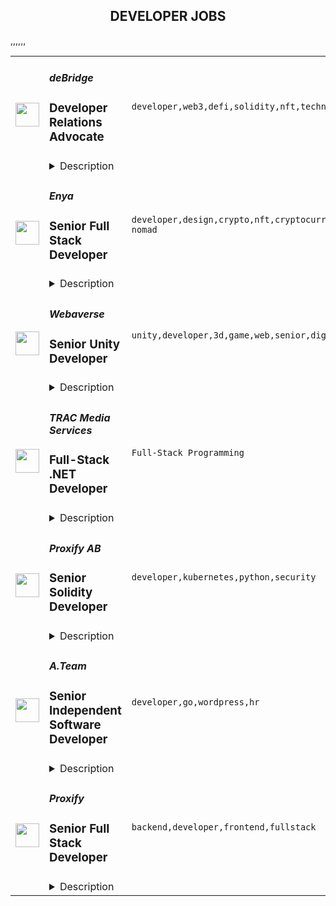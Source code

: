 <div align="center"><h2>DEVELOPER JOBS</h2></div><table><tr>
                <td width="100" height="100" rowspan="2">
                    <img src="https://remoteok.com/assets/img/jobs/99353b0135872d690586e0cbe38354451675754142.peg" width="38px" height="auto">
                </td>
                <td width="300">
                    <h5>deBridge</h5>
                    <h3>Developer Relations Advocate</h3>
                </td>
                <td width="300">
                    <code>developer,web3,defi,solidity,nft,technical,support,software,web,lead,engineering,digital nomad</code>
                </td>
                <td width="200">
                <text>1 days ago</text>
                </td>
                <td width="100" rowspan="2">
                <a href="https://remoteOK.com/remote-jobs/remote-developer-relations-advocate-debridge-190702" align="right" target="_blank">Apply</a>
                </td>
            </tr>
            <tr>
                <td colspan="3">
                <details><summary>Description</summary>
                <p>deBridge is looking to hire a <strong>Developer Relations Advocate</strong> to join the team. </p>

<p>In this role, you will have the chance to work closely with ecosystem partners like network validators, developers, and others, to develop and expand the deBridge ecosystem.</p>

<p>All positions are 100% remote with no geographical restrictions. You can <strong>work from anywhere in the world</strong>. You will have a <strong>big impact</strong> on the team and will help deBridge to continue building a secure interoperability layer for Web3.</p>

<h3>Responsibilities</h3>

<ul>
        <li>Increase awareness and adoption of deBridgeâs technology by working directly with our developer community to lower the barriers of adoption, help with technical questions, and bring insights back to the team to advance the technology and overall experience</li>
        <li>Bring awareness and increase the number of successful developers and projects integrating with and/or building on top of our protocol</li>
        <li>Work with the network of validators</li>
        <li>Building out the ecosystem and scaling our developer outreach efforts by educating our community on how deBridge can empower cross-chain interoperability for other protocols</li>
        <li>Create and improve the resources and documentation to enhance the resource offerings via deBridgeâs website, Github and other platforms</li>
        <li>Hear to projectsâ needs and suggest the best solutions for their specific challenges.</li>
        <li>Support and maintain our developer community. Be an active member to improve the overall support in various channels like Discord, Telegram, and more</li>
        <li>Represent deBridge at conferences and events by giving presentations, live demos of deBridge, and communicating with the attendees</li>
</ul>

<h3>Ideal candidate</h3>

<ul>
        <li>At least 2 years in the software industry working as a developer, advocate, or evangelist</li>
        <li>Passion for the blockchain ecosystem</li>
        <li>Knowledge of Web3 and Solidity is mandatory</li>
        <li>Strong engineering skills in web and/or mobile</li>
        <li>Passion for inspiring and educating fellow developers</li>
        <li>Eager to work in a startup environment</li>
        <li>Social and fast-moving; an ambition to meet and communicate with people</li>
        <li>Good attention to detail and a high level of independence</li>
        <li>Understanding of the blockchain and open-source ecosystem</li>
        <li>Passion for building a developer community</li>
        <li>Good understanding of the DeFi ecosystem and decentralized protocols</li>
</ul>

<h3>Why join us</h3>

<ul>
        <li>Be one of the first employees in an exciting and growing project where weâre solving real problems in the existing DeFi and NFT ecosystem</li>
        <li>Autonomy and ownership</li>
        <li>Build up your experience and reputation within the blockchain space</li>
        <li>Being able to influence the direction of the company</li>
        <li>Being able to shape and lead how deBridge works with projects, validators, developers, and others</li>
</ul>

<h3>About deBridge</h3>

<p>deBridge (<a href="http://debridge.finance/" rel="noopener noreferrer nofollow">https://debridge.finance/</a>) is a secure interoperability layer for Web3 that enables anyone to build powerful cross-chain applications where value and messages flow seamlessly. It's an infrastructure that enables:</p>

<ul>
        <li>Cross-chain composability of smart contracts</li>
        <li>Cross-chain swaps between any liquid assets (deSwap is one of the applications built on top of deBridge)</li>
        <li>Bridging of any arbitrary asset and message in one transaction</li>
        <li>Interoperability and bridging of NFTs</li>
</ul>

<p>deBridge commenced during the [Chainlink Global Hackathon](<a href="http://chain.link/hackathon" rel="noopener noreferrer nofollow">https://chain.link/hackathon</a>) in early 2021. The project was awarded the grand prize and took first place among more than 140 teams worldwide. In September, the project announced its [$5.5M fundraising round](<a href="http://debridge.medium.com/debridge-announces-5-5m-fundraising-five-months-after-winning-the-chainlink-hackathon-2814ccb6a690" rel="noopener noreferrer nofollow">https://debridge.medium.com/debridge-announces-5-5m-fundraising-five-months-after-winning-the-chainlink-hackathon-2814ccb6a690</a>) with leading VCs and companies such as Animoca Brands, Lemniscap, [Crypto.com](<a href="http://crypto.com/" rel="noopener noreferrer nofollow">http://crypto.com/</a>) Capital, Huobi Ventures, and others.</p>

<p>At deBridge, we are building a secure interoperability layer for Web3, aiming to securely unite all blockchains and bring seamless composability to the blockchain ecosystem.</p>

<p>In February 2022, we [launched our mainnet beta](<a href="http://medium.com/debridge/debridge-mainnet-is-here-f441fabc83c0" rel="noopener noreferrer nofollow">https://medium.com/debridge/debridge-mainnet-is-here-f441fabc83c0</a>), where we supported five chains and seamless cross-chain swaps between any assets in one transaction. Now we have built out a secure and reliable cross-chain infrastructure and are currently supporting seven chains, and will continue to build out the deBridge ecosystem both horizontally and vertically. Hope you want to join us on this journey!</p><br/><br/>Please mention the word **FERVOR** and tag RNTIuMzcuNTcuMjI1 when applying to show you read the job post completely (#RNTIuMzcuNTcuMjI1). This is a beta feature to avoid spam applicants. Companies can search these words to find applicants that read this and see they're human.
                </details>
                </td>
            </tr>,<tr>
                <td width="100" height="100" rowspan="2">
                    <img src="https://remoteok.com/assets/img/jobs/0c89cd9a7f1073fa3097323b0d4a707d1675494972.peg" width="38px" height="auto">
                </td>
                <td width="300">
                    <h5>Enya</h5>
                    <h3>Senior Full Stack Developer</h3>
                </td>
                <td width="300">
                    <code>developer,design,crypto,nft,cryptocurrency,ethereum,python,designer,support,ui,code,web,javascript,cloud,senior,golang,engineer,engineering,backend,digital nomad</code>
                </td>
                <td width="200">
                <text>4 days ago</text>
                </td>
                <td width="100" rowspan="2">
                <a href="https://remoteOK.com/remote-jobs/remote-senior-full-stack-developer-enya-189210" align="right" target="_blank">Apply</a>
                </td>
            </tr>
            <tr>
                <td colspan="3">
                <details><summary>Description</summary>
                <div>Enya, as a core contributor to Boba Network is seeking a Full Stack Web Engineer that will be responsible for helping build our products end-to end, from customer insights through deployment. We're looking for someone who can understand our users (dApp developers and crypto consumers) and design products & systems to best serve their needs. This person will work with UI and graphic designers to bring a vision to life, while also contextualizing the engineering constraints of the product. In addition to being a part of the UI/UX design process, this role will execute on bringing their vision to life. This includes coding the front end of the product, while working with the rest of the engineering team to ensure that the designs fit with the technology of the back end.</div><p></p><h4>Responsibilities:</h4><p></p><p></p><ul>
<li>Understand the needs of users of Enya's products</li>
<li>Collaborate with internal and external partners to design the UI/UX of new products, as well as improvements to existing products</li>
<li>Execute on designs, building out the front and back end of new products</li>
<li>Develop the web infrastructure to support an expanding suite of products and offerings</li>
</ul><p></p><h4>Requirements:</h4><p></p><p></p><ul>
<li>Demonstrated experience building products from the ground up, including design, implementation, and maintenance.</li>
<li>Must have experience with libraries web3.js/ethers.js and Ethereum nodes</li>
<li>The ideal candidate will have familiarity with cryptocurrency or decentralized applications, and has been an experienced user or designer of products in the crypto ecosystem.</li>
<li>Expertise in Javascript/Typescript and using modern Javascript frameworks - Vue, React/Redux</li>
<li>Expertise in working with backend stacks including NodeJs</li>
<li>Experience with Golang (and/or Python is a plus) is preferred</li>
<li>Familiarity with cloud services (AWS, GCP)</li>
<div><br></div>
</ul><div><span style="font-size:18px;">About Enya</span></div><div><br></div><div><span style="font-size:11pt;">Enya Labs is a contributor to the Boba Network, a multichain Layer 2 that reduces the barriers of adoption for users and developers. We are empowering Gaming, DeFi, and NFT projects to scale more cost-effectively while delivering a smoother user experience. Boba's Hybrid Compute technology enables developers across the blockchain ecosystem to build dApps that invoke code executed on web-scale infrastructure, making it possible to leverage sophisticated algorithms that are either too expensive or impossible to execute on-chain. </span></div><br/><br/>Please mention the word **FRESHEST** and tag RNTIuMzcuNTcuMjI1 when applying to show you read the job post completely (#RNTIuMzcuNTcuMjI1). This is a beta feature to avoid spam applicants. Companies can search these words to find applicants that read this and see they're human.
                </details>
                </td>
            </tr>,<tr>
                <td width="100" height="100" rowspan="2">
                    <img src="https://remoteok.com/assets/img/jobs/9f16347b2979a8fdcd9d2eae953166b31675494971.peg" width="38px" height="auto">
                </td>
                <td width="300">
                    <h5>Webaverse</h5>
                    <h3>Senior Unity Developer</h3>
                </td>
                <td width="300">
                    <code>unity,developer,3d,game,web,senior,digital nomad</code>
                </td>
                <td width="200">
                <text>4 days ago</text>
                </td>
                <td width="100" rowspan="2">
                <a href="https://remoteOK.com/remote-jobs/remote-senior-unity-developer-webaverse-189209" align="right" target="_blank">Apply</a>
                </td>
            </tr>
            <tr>
                <td colspan="3">
                <details><summary>Description</summary>
                <h3><b>Who We Are</b></h3><br>We're building a virtual world from open source and p2p technology that players create and own. Everything in the world is an NFT. There's an inventory system, so you can bring your items and favorite memes to share with your friends. Multiplayer is built with WebRTC and y.js (CRDTs). https://webaverse.com and our open alpha: https://app.webaverse.comÂ <p></p><h3><b>Why You Should Work with Us</b></h3><br>We're a young company, but we've accomplished a lot in that short time. What we've done wouldn't have been possible without passionate people, dedicated to our vision of an open and democratic metaverse. If you too would like to get in on the ground floor of the next major Internet revolution, if you too have the passion, the singular obsession to see the 3D web realized in all its glory, then we want to hear from you.<p></p><h3><b>Youâll Be Responsible for...</b></h3><br>Overseeing and establishing production-level processes around:Â <br><ul>
<li align="left">System admin/security,Â </li>
<li align="left">Work allocation,Â </li>
<li align="left">System architectureÂ </li>
<li align="left">Front-end systems</li>
</ul><br><h3><b>Youâre a Good Fit if...</b></h3><br>You are/have:Â <br><ul>
<li align="left">Primarily a Game Developer - working at least 5 years in game development as a technological leader</li>
<li align="left">Shipped 2D MMORPG Games</li>
<li align="left">Expert at Unity</li>
<li align="left">Bonus: You've built your own game engine</li>
</ul><br><h3><b>Our Process</b></h3><br><ul>
<li align="left">Application review</li>
<li align="left">Interviews via Voice/Video Call or Discord Chat</li>
<li align="left">Coding challenge - We will provide a task from our open issues - Any solution we use will be paid for</li>
<li align="left">Contract negotiationsÂ </li>
<li align="left">Total expected time to hire: A few days to a couple weeks</li>
</ul><br/><br/>Please mention the word **INVINCIBILITY** and tag RNTIuMzcuNTcuMjI1 when applying to show you read the job post completely (#RNTIuMzcuNTcuMjI1). This is a beta feature to avoid spam applicants. Companies can search these words to find applicants that read this and see they're human.
                </details>
                </td>
            </tr>,<tr>
                <td width="100" height="100" rowspan="2">
                    <img src="https://wwr-pro.s3.amazonaws.com/logos/0074/3951/logo.gif" width="38px" height="auto">
                </td>
                <td width="300">
                    <h5>TRAC Media Services</h5>
                    <h3> Full-Stack .NET  Developer</h3>
                </td>
                <td width="300">
                    <code>Full-Stack Programming</code>
                </td>
                <td width="200">
                <text>0 days ago</text>
                </td>
                <td width="100" rowspan="2">
                <a href="https://weworkremotely.com/remote-jobs/trac-media-services-full-stack-net-developer" align="right" target="_blank">Apply</a>
                </td>
            </tr>
            <tr>
                <td colspan="3">
                <details><summary>Description</summary>
                <img src="https://we-work-remotely.imgix.net/logos/0074/3951/logo.gif?ixlib=rails-4.0.0&w=50&h=50&dpr=2&fit=fill&auto=compress" />

<p>
  <strong>Headquarters:</strong> Tucson, AZ, USA
    <br /><strong>URL:</strong> <a href="http://tracmedia.com">http://tracmedia.com</a>
</p>

<div>The Senior Developer is a remote, full-time salaried position; developing, testing and maintaining client-facing and internal software solutions. Responsibilities include assisting in diagnosing and solving software defects, development of technical documentation, and new project specifications. Once trained, developers are expected to be self-starters and able to work independently. </div><div> </div><div>Basic Qualifications:</div><ul>
<li>5+ years of experience with:</li>
<li>C# and/or F#</li>
<li>MS SQL Server or similar</li>
<li>ASP.NET or similar</li>
<li>Front-end web technologies and frameworks: HTML, CSS, JavaScript, etc.</li>
<li>Git or similar</li>
<li>Unit Testing</li>
<li>Interest and willingness to work with F# and functional programming techniques</li>
<li>Excellent organizational and time-management skills</li>
<li>Technical aptitude and the ability to troubleshoot</li>
<li>Ability to research and execute solutions based on online guides and tutorials</li>
<li>Bachelor's degree in Computer Science, Computer Engineering, or related STEM field</li>
<li>Non-degreed applicants with equivalent experience will also be considered</li>
</ul><div> </div><div>Preferred Qualifications:</div><ul>
<li>Working knowledge of ReactJS</li>
<li>Knowledge of F# specific technologies such as Giraffe and Fable</li>
<li>Experience with modern .NET – 6.0+</li>
<li>Experience with cloud computing, PAAS, SOA, especially Microsoft Azure</li>
</ul><div><br></div>

<p><strong>To apply:</strong> <a href="https://weworkremotely.com/remote-jobs/trac-media-services-full-stack-net-developer">https://weworkremotely.com/remote-jobs/trac-media-services-full-stack-net-developer</a></p>

                </details>
                </td>
            </tr>,<tr>
                <td width="100" height="100" rowspan="2">
                    <img src="https://wwr-pro.s3.amazonaws.com/logos/0083/6651/logo.gif" width="38px" height="auto">
                </td>
                <td width="300">
                    <h5>Unipage.eu</h5>
                    <h3> Fullstack developer</h3>
                </td>
                <td width="300">
                    <code>Full-Stack Programming</code>
                </td>
                <td width="200">
                <text>0 days ago</text>
                </td>
                <td width="100" rowspan="2">
                <a href="https://weworkremotely.com/remote-jobs/unipage-eu-fullstack-developer" align="right" target="_blank">Apply</a>
                </td>
            </tr>
            <tr>
                <td colspan="3">
                <details><summary>Description</summary>
                <img src="https://we-work-remotely.imgix.net/logos/0083/6651/logo.gif?ixlib=rails-4.0.0&w=50&h=50&dpr=2&fit=fill&auto=compress" />

<p>
  <strong>Headquarters:</strong> Belgium
    <br /><strong>URL:</strong> <a href="https://unipage.be/en">https://unipage.be/en</a>
</p>

<div>
<br>As a member of our Full-Stack development team, you will join a friendly and talented small group of professionals within a dynamic scale-up company facing great challenges.<br><br>
</div><div>
<br>Our main codebase is written in Laravel together with Inertia &amp; Vue on the front-end.<br><br>We have a POS codebase in Electron that delivers an offline-first experience with integrations with several hardware appliances (eg. thermal printers, cash drawers, ...)</div><div><strong><br>We are looking for an enthusiastic full-stack medior (or senior) developer to join our team.</strong></div><ul>
<li>You are end-to-end responsible for the software development of one of our new to-be-launched business applications, including the development, testing, and release planning</li>
<li>You design and develop user interfaces for web applications</li>
<li>You design and develop backend and frontend code</li>
<li>You design and optimize the underlying database</li>
<li>You provide clear documentation </li>
</ul><div>We're EU-based, so timezone overlap would be preferable.</div>

<p><strong>To apply:</strong> <a href="https://weworkremotely.com/remote-jobs/unipage-eu-fullstack-developer">https://weworkremotely.com/remote-jobs/unipage-eu-fullstack-developer</a></p>

                </details>
                </td>
            </tr>,<tr>
                <td width="100" height="100" rowspan="2">
                    <img src="https://weworkremotely.com/assets/IsotypeV2-1ebe3dd57673f3e8d02b7490bc0faaef55d6a95d3a4aaf17298bd3ed503ae7fe.svg" width="38px" height="auto">
                </td>
                <td width="300">
                    <h5>Contra</h5>
                    <h3> Remix Full Stack Developer</h3>
                </td>
                <td width="300">
                    <code>Full-Stack Programming</code>
                </td>
                <td width="200">
                <text>1 days ago</text>
                </td>
                <td width="100" rowspan="2">
                <a href="https://weworkremotely.com/remote-jobs/contra-remix-full-stack-developer" align="right" target="_blank">Apply</a>
                </td>
            </tr>
            <tr>
                <td colspan="3">
                <details><summary>Description</summary>
                

<p>
  <strong>Headquarters:</strong> San Francisco, CA
    <br /><strong>URL:</strong> <a href="http://bit.ly/3kLhMdk">http://bit.ly/3kLhMdk</a>
</p>

<div>
<br>We're looking for a Fullstack Remix Developer to build a Task Tracker.  Tech Stack: Remix.Run, Typescript, Supabase, Mantine UI <br><br>
</div><div>
<br>Resources: Figma Board (Links to the Mantine components throughout the design)<br><br>
</div>

<p><strong>To apply:</strong> <a href="https://weworkremotely.com/remote-jobs/contra-remix-full-stack-developer">https://weworkremotely.com/remote-jobs/contra-remix-full-stack-developer</a></p>

                </details>
                </td>
            </tr>,<tr>
                <td width="100" height="100" rowspan="2">
                    <img src="https://wwr-pro.s3.amazonaws.com/logos/0016/1151/logo.gif" width="38px" height="auto">
                </td>
                <td width="300">
                    <h5>Ticketsolve</h5>
                    <h3> Senior Ruby on Rails Developer</h3>
                </td>
                <td width="300">
                    <code>Back-End Programming</code>
                </td>
                <td width="200">
                <text>4 days ago</text>
                </td>
                <td width="100" rowspan="2">
                <a href="https://weworkremotely.com/remote-jobs/ticketsolve-senior-ruby-on-rails-developer" align="right" target="_blank">Apply</a>
                </td>
            </tr>
            <tr>
                <td colspan="3">
                <details><summary>Description</summary>
                <img src="https://we-work-remotely.imgix.net/logos/0016/1151/logo.gif?ixlib=rails-4.0.0&w=50&h=50&dpr=2&fit=fill&auto=compress" />

<p>
  <strong>Headquarters:</strong> Dublin
    <br /><strong>URL:</strong> <a href="https://ticketsolve.com">https://ticketsolve.com</a>
</p>

<div>
<strong># Introduction<br></strong><br>We are a SaaS ticketing platform that is very excited about the future. Covid impacted our industry, but we are now out the other side and plan to grow our team to help accelerate this future.<br><br>Coming out of the pandemic, we completed an exciting evolution of our platform. This involved moving from a traditional RoR architecture to a modern "single page application" (SPA), exposing our application as a set of APIs consumed by Ember to provide a rich interactive experience.<br><br>Completing this work allows us to focus on new feature development in the coming years. We have already seen the benefits of the new platform in terms of productivity and speed of rolling out new features.<br><br>To accelerate this potential and deliver on an ambitious product roadmap, we want to expand our backend team with new people to cover Ruby and Ruby on Rails server development. In terms of experience, we are looking for experienced developers comfortable working with a large codebase and a complex domain.<br><br>The work will be a mixture of new feature development exposed as APIs for the front-end development team and infrastructure-focused improvements on our backend.<br><br>The feature areas we focus on are significant enhancements to our CRM functionality, improvements to our public API and investment in Business Intelligence and Analytics. In addition, in the medium to longer term, we are researching how best to integrate AI technologies into our platform.<br><br><strong># Skills &amp; Requirements<br></strong><br>- 4+ years experience developing web applications<br><br>- Experience with programming Ruby/Rails required with the role focused on server development<br><br>- Experience with Chef and Terraform a bonus<br><br>- Strong programming skills with a focus on clean design, well-refactored code and automated testing<br><br>- Understanding of front-end technologies: JavaScript, HTML, CSS, and JS frameworks like React/Ember are welcomed but not required<br><br>- Experience with Busines Intelligence and Analytics is also welcomed but  not required<br><br>- Comfortable working as part of a fully remote dev team.<br><br><strong># Technologies we use<br></strong><br>- Ruby on Rails is our primary server framework evolving towards pure API server<br><br>- EmberJs is our primary front-end development framework<br><br>- JSONAPI::Resources, http://jsonapi-resources.com/, is how we are building our APIs<br><br>- MySQL / Redis are our primary storage engines<br><br>- All our servers are Ubuntu based managed through CHEF<br><br>- Deployed on AWS using terraform for managing infrastructure<br><br>- GitHub for source code management and process support<br><br>- GitHub actions for continuous integration<br><br><strong># How we work<br></strong><br>We run a lightweight process that focuses on feature-based weekly delivery. Our coordination and communication are mostly through daily 'catch-up meetings' and appropriate tools such as Trello for backlog management, Slack for communication and Git(GitHub) for source control and feature deployment through PRs and Milestones.<br><br>From a coding perspective, we strongly emphasise clean, minimal, well-refactored code backed up by a robust suite of automated tests. In addition, we use peer review for all design and development work.<br><br>In general, we strive for an approach that empowers and trusts individuals to 'do the right thing', and as a team, we try and keep each other true to this.<br><br><strong># 100% Remote working<br></strong><br>Our development team works remotely with members in Austria, Germany, Spain, Sweden, Brazil, Ireland and the United Kingdom. Our wider organisation has people based in the United Kingdom and Ireland. Dublin is our headquarters and main office - with the core Support team and Sales and Marketing team.<br><br>Remote working has been part of our company's DNA since our founding. We believe it offers many advantages to both Ticketsolve and its employees. This culture means you should be comfortable working as part of a fully remote team.<br><br>Important to note that time zones are a consideration for us with remote working. Our experience is that European, some Asian and East Latin American time zones are preferable, allowing for collaboration at reasonable times.<br><br><strong># Recruitment process<br></strong><br>We are initially looking for resumes and portfolio examples of your work, e.g., GitHub repositories, blog articles, etc. If you do not have anything suitable, don't worry. As part of the process, we will introduce some coding tasks, e.g., code reviews, whiteboard design sessions, and pair programming.<br><br>From there, we filter down and do a series of remote interviews. We start with an introduction call to explain the project and answer questions. From there, we will have a mixture of technical and culture-fit calls. <br>Our preference is for candidates to talk to as much of the team as possible so that we, the team and the candidate, can make the best decision possible. We will also look at facilitating face-to-face meetings if appropriate and makes sense.<br><br>After this stage, we will be in a position to make a formal offer.<br><br>Please submit resumes to **jobs@ticketsolve.com** with the subject **"Job Application"**. Please note that we will not respond to all applications due to the volume of applications but instead make contact when there is a potential fit.</div>

<p><strong>To apply:</strong> <a href="https://weworkremotely.com/remote-jobs/ticketsolve-senior-ruby-on-rails-developer">https://weworkremotely.com/remote-jobs/ticketsolve-senior-ruby-on-rails-developer</a></p>

                </details>
                </td>
            </tr>,<tr>
                <td width="100" height="100" rowspan="2">
                    <img src="https://wwr-pro.s3.amazonaws.com/logos/0081/7031/logo.gif" width="38px" height="auto">
                </td>
                <td width="300">
                    <h5>VEXXHOST, Inc.</h5>
                    <h3> Développeur(e) de Kubernetes & Ansible | Kubernetes & Ansible Developer </h3>
                </td>
                <td width="300">
                    <code>DevOps and Sysadmin</code>
                </td>
                <td width="200">
                <text>13 days ago</text>
                </td>
                <td width="100" rowspan="2">
                <a href="https://weworkremotely.com/remote-jobs/vexxhost-inc-developpeur-e-de-kubernetes-ansible-kubernetes-ansible-developer" align="right" target="_blank">Apply</a>
                </td>
            </tr>
            <tr>
                <td colspan="3">
                <details><summary>Description</summary>
                <img src="https://we-work-remotely.imgix.net/logos/0081/7031/logo.gif?ixlib=rails-4.0.0&w=50&h=50&dpr=2&fit=fill&auto=compress" />

<p>
  <strong>Headquarters:</strong> Pointe-Claire, Quebec, Canada
    <br /><strong>URL:</strong> <a href="https://vexxhost.com/">https://vexxhost.com/</a>
</p>

<div><strong>Version Française</strong></div><div>VEXXHOST est une compagnie de cloud computing qui propose des OpenStack clouds publics, clouds privés et des solutions telles que Kubernetes Enablement, les mises à niveau OpenStack et les consultations.</div><div><br></div><div>Nous recherchons un/une Développeur(e) de Kubernetes &amp; Ansible. Cette personne doit avoir une expérience avec Kubernetes, Helm, et Ansible. Si la personne a l'expérience suivante, ce serait un bonus: OpenStack, Prometheus, Python, SRE, et Infrastructure as Code. Un grand avantage est que vous pourrez travailler à la maison. Aussi, vous pouvez travailler si vous ne connaissez que l'anglais.</div><div><br></div><div>Si cela vous intéresse, vous devez soumettre votre CV. Cependant, la lettre est optionnelle, mais ce serait un bonus de nous faire savoir pourquoi vous pensez que vous seriez un bon candidat pour ce rôle.</div><div><br></div><div><strong>English Version</strong></div><div>VEXXHOST is a cloud computing company that offers OpenStack public clouds, private clouds, and managed solutions such as Kubernetes Enablement, OpenStack Upgrades and Consultations.</div><div><br></div><div>We are looking for a Kubernetes &amp; Ansible Developer. This individual must have Kubernetes, Helm, and Ansible experience. If the individual has some of the following experience, it would be a bonus: OpenStack, Prometheus, Python, SRE, and Infrastructure as Code. One great benefit is that you would be able to work from home. Also, you can apply if you only know English. </div><div><br></div><div>If this interests you, you must submit your resume in the application process. However, the cover letter is optional but it would be a bonus to let us know why you think you’d be a good fit for this role.</div>

<p><strong>To apply:</strong> <a href="https://weworkremotely.com/remote-jobs/vexxhost-inc-developpeur-e-de-kubernetes-ansible-kubernetes-ansible-developer">https://weworkremotely.com/remote-jobs/vexxhost-inc-developpeur-e-de-kubernetes-ansible-kubernetes-ansible-developer</a></p>

                </details>
                </td>
            </tr>,<tr>
                <td width="100" height="100" rowspan="2">
                    <img src="https://wwr-pro.s3.amazonaws.com/logos/0082/1067/logo.gif" width="38px" height="auto">
                </td>
                <td width="300">
                    <h5>Proxify AB</h5>
                    <h3> Lead Flutter Developer</h3>
                </td>
                <td width="300">
                    <code>Front-End Programming</code>
                </td>
                <td width="200">
                <text>15 days ago</text>
                </td>
                <td width="100" rowspan="2">
                <a href="https://weworkremotely.com/remote-jobs/proxify-ab-lead-flutter-developer-long-term-job-100-remote" align="right" target="_blank">Apply</a>
                </td>
            </tr>
            <tr>
                <td colspan="3">
                <details><summary>Description</summary>
                <img src="https://we-work-remotely.imgix.net/logos/0082/1067/logo.gif?ixlib=rails-4.0.0&w=50&h=50&dpr=2&fit=fill&auto=compress" />

<p>
  <strong>Headquarters:</strong> Sweden
    <br /><strong>URL:</strong> <a href="http://career.proxify.io">http://career.proxify.io</a>
</p>

<div>
<strong>The Role:<br></strong><br>
</div><div>We are searching for a Lead Flutter Developer. You can be a perfect candidate if you are growth-oriented, take pleasure in your work, and enjoy working on new ideas to develop exciting products. By joining Proxify, you will get considerable opportunities to work with leading brands and amazing startups to build their next product and growth features.<br><br><strong>Requirements:</strong>
</div><ul>
<li>Expert in Flutter</li>
<li>Leading experience, comfortable leading team members</li>
<li>Knowledge in C#, .NET, and .NET Core is a big plus</li>
<li>Being Familiar with DevOps is a plus</li>
</ul><div><strong><br>Nice-to-have:</strong></div><ul><li>Timezone: CET (+/- 3 hours);</li></ul><div><br></div><div><strong>Responsibilities:</strong></div><ul>
<li>Lead the development of mobile applications using Flutter</li>
<li>Design and develop application features using Flutter and related technologies</li>
<li>Collaborate with other developers and stakeholders to ensure the highest quality product</li>
<li>Troubleshoot and debug code</li>
<li>Provide technical leadership</li>
<li>Ensure code is optimized for performance and reliability</li>
</ul><div><br></div><div>
<strong>What we offer:<br></strong><br>
</div><div>💻 <strong>100% remote work</strong>: Work from anywhere.<br><br>
</div><div>👌🏻 <strong>Flexibility</strong>: The ability to change one project to another one.<br><br>
</div><div>💵 <strong>Financial growth</strong>: Competitive compensation and performance-based increases.<br><br>
</div><div>🧘🏻‍♂️ <strong>Freedom</strong>: Very flexible working schedule.<br><br>
</div><div>🚀 <strong>360-degree growth</strong>: Opportunities for professional development and personal growth.<br><br>
</div><div>
<br><br><strong>Your benefits with Proxify:<br></strong><br>
</div><div>
<strong>Be part of Proxify community</strong>: Network with like-minded and enthusiastic individuals to make a difference.<br><br>
</div><div> <strong>Make an impact</strong>: You get the opportunity to work on projects that inspire you and add value to your career.<br><br>
</div><div> <strong>Transparency</strong>: Contracts with transparency in earnings and working hours.<br><br>
</div><div> <strong>Save your time</strong>: Fast and efficient hiring process to match you with the project of your preference.<br><br>
</div><div> <strong>Ownership: </strong>Take ownership of your work and enjoy more freedom in your career.<br><br>
</div>

<p><strong>To apply:</strong> <a href="https://weworkremotely.com/remote-jobs/proxify-ab-lead-flutter-developer-long-term-job-100-remote">https://weworkremotely.com/remote-jobs/proxify-ab-lead-flutter-developer-long-term-job-100-remote</a></p>

                </details>
                </td>
            </tr>,<tr>
                <td width="100" height="100" rowspan="2">
                    <img src="https://wwr-pro.s3.amazonaws.com/logos/0083/2324/logo.gif" width="38px" height="auto">
                </td>
                <td width="300">
                    <h5>Publitas.com</h5>
                    <h3> Senior BackEnd Developer ( Remote / SaaS / Ruby on Rails)</h3>
                </td>
                <td width="300">
                    <code>Back-End Programming</code>
                </td>
                <td width="200">
                <text>33 days ago</text>
                </td>
                <td width="100" rowspan="2">
                <a href="https://weworkremotely.com/remote-jobs/publitas-com-senior-backend-developer-remote-saas-ruby-on-rails" align="right" target="_blank">Apply</a>
                </td>
            </tr>
            <tr>
                <td colspan="3">
                <details><summary>Description</summary>
                <img src="https://we-work-remotely.imgix.net/logos/0083/2324/logo.gif?ixlib=rails-4.0.0&w=50&h=50&dpr=2&fit=fill&auto=compress" />

<p>
  <strong>Headquarters:</strong> Remote
    <br /><strong>URL:</strong> <a href="https://publitas.com">https://publitas.com</a>
</p>

<h1><strong><em>Create customer value.</em></strong></h1><div>We believe that business growth starts with a fantastic product that people want to use. And with Publitas, we aim to create an exceptional experience for browsing shoppers by publishing engaging content online. We are on a mission to inspire people from all over the world (60M today) through a more sustainable discovery experience. We guide our customers, leading retailers such as Mattel, IKEA, Home Depot, Lenovo, and Williams Sonoma, through the print transition and provide the personalized service they deserve, which has earned us their trust and loyalty. As a result, we have more than 1900 passionate customers and advocates worldwide.<br><br>
</div><div>
<br><br>
</div><div>At Publitas we’re looking to add a experienced, self driven Senior Backend Developer to the development team.<br><br>
</div><div><br></div><div><strong>Responsibilities:</strong></div><ul>
<li>You will collaborate with a cross functional team to translate customer needs and product vision into new features.<br><br>
</li>
<li>You will help us maintain and improve the performance, stability, and scalability of our platform<br><br>
</li>
<li>You will contribute to our backend architecture and strategy<br><br>
</li>
<li>You will be involved in monitoring and triaging issues &amp; bugs<br><br>
</li>
<li>You will help and mentor less experienced developers and help us build a strong engineering team.<br><br>
</li>
</ul><div><strong>Requirements:</strong></div><div><br></div><ul>
<li>You have several years of experience building web applications in Ruby on Rails as well as other technologies and frameworks. Our backend is mostly Ruby on Rails with a bit of NodeJs.<br><br>
</li>
<li>You can work back from the problem domain towards technical solutions, making technical decisions and breaking problems into manageable chunks on the way.<br><br>
</li>
<li>You have experience releasing, maintaining and scaling a SAAS product on the public cloud. Our product runs on AWS.<br><br>
</li>
<li>You're a strong written and verbal communicator and very fluent and comfortable with English. You are able to explain technical concepts and help bring consensus within the team.<br><br>
</li>
</ul><div><strong>Bonus:</strong></div><ul>
<li>You have experience with our frontend technologies, React &amp; Redux and you can build simple things end-to-end if need be.</li>
<li>You have experience or an affinity with DevOps technologies, such as Infrastructure As Code</li>
<li>You are working in the European time zone.</li>
</ul><div>
<br><strong>If you’ve been reading this far, chances are high you're a bit like us:</strong><br><br>
</div><ul>
<li>You desire to do things better and to improve the world around you.</li>
<li>You believe that results and impact matter more than hours spent.</li>
<li>You’re self-driven, and you love the fact that Publitas operates through <a href="https://sites.google.com/publitas.com/habits-values/">values &amp; habits</a> such as:<ul>
<li>Honesty</li>
<li>Respect</li>
<li>Passion</li>
<li>Generosity</li>
<li>Excellence</li>
<li>Curiosity<br><br>
</li>
</ul>
</li>
</ul><div>
<br><strong>What can you expect from us?</strong>
</div><ul>
<li>€38,400k - €87,725k gross salary per year.</li>
<li>Twenty-five vacation days per year and your National Holidays off.</li>
<li>A contract of indefinite duration.</li>
<li>Work from anywhere you desire.</li>
<li>A monthly shared office space/coworking allowance.</li>
<li>A one-time home office setup stipend.</li>
<li>A top-of-the-line MacBook.</li>
<li>Monthly wellness allowance to stay healthy while working remotely.</li>
<li>Annual retreats in some of the greatest cities in the world.</li>
<li>Free books in Kindle and Audible store.</li>
<li>We'll challenge and support each other through <a href="https://publitas-ws.notion.site/1-1-Sessions-2-1-c9aaa6c8442842d686c14538c5a983e4">1-1 sessions</a> to get the most out of your and our potential.</li>
</ul><div>
<br><em>We promise to get rid of everything that stands in your way so you can create your best work. If this sounds like your kind of place, it’s time to get in touch.<br></em><br><strong>Please feel free to contact our Recruitment team at </strong><a href="mailto:careers@publitas.com"><strong>careers@publitas.com</strong></a><strong> if you have any questions.</strong>
</div><div><br></div>

<p><strong>To apply:</strong> <a href="https://weworkremotely.com/remote-jobs/publitas-com-senior-backend-developer-remote-saas-ruby-on-rails">https://weworkremotely.com/remote-jobs/publitas-com-senior-backend-developer-remote-saas-ruby-on-rails</a></p>

                </details>
                </td>
            </tr>,<tr>
                <td width="100" height="100" rowspan="2">
                    <img src="https://weworkremotely.com/assets/IsotypeV2-1ebe3dd57673f3e8d02b7490bc0faaef55d6a95d3a4aaf17298bd3ed503ae7fe.svg" width="38px" height="auto">
                </td>
                <td width="300">
                    <h5>Proxify AB</h5>
                    <h3> Senior Laravel Developer</h3>
                </td>
                <td width="300">
                    <code>Back-End Programming</code>
                </td>
                <td width="200">
                <text>34 days ago</text>
                </td>
                <td width="100" rowspan="2">
                <a href="https://weworkremotely.com/remote-jobs/proxify-ab-senior-laravel-developer-long-term-job-100-remote" align="right" target="_blank">Apply</a>
                </td>
            </tr>
            <tr>
                <td colspan="3">
                <details><summary>Description</summary>
                

<p>
  <strong>Headquarters:</strong> Sweden
    <br /><strong>URL:</strong> <a href="http://career.proxify.io">http://career.proxify.io</a>
</p>

<div><strong>The Role:</strong></div><div>We are searching for a Senior Laravel Developer. You can be a perfect candidate if you are growth-oriented, you take pleasure in your work, and you enjoy working on new ideas to develop exciting products. By joining Proxify, you will get considerable opportunities to work with leading brands and amazing startups to build their next product and growth features. </div><div><br></div><div><strong>What we are looking for:</strong></div><div><br></div><ul>
<li>You have +3 years of experience with Laravel;</li>
<li>Understanding of the MVC pattern;</li>
<li>Understanding of SQL databases;</li>
<li>You follow best practices and conventions;</li>
<li>Responsible and able to work with minimal supervision;</li>
<li>Upper-intermediate English level;</li>
<li>You can communicate well with both technical and non-technical clients.</li>
</ul><div>
<strong>Nice-to-have:</strong> </div><ul><li>Timezone: CET (+/- 3 hours)</li></ul><div><br></div><div>
<strong>Responsibilities:<br></strong><br>
</div><ul>
<li>Liaise with fellow backend and front-end developers;</li>
<li>Design and implement web applications that use the Laravel framework;</li>
<li>Implement server-side logic to process front inputs;</li>
<li>Identify and fix bugs that are found within code;</li>
<li>Interact with SQL databases;</li>
<li>Ensure all inputs going to a database have been parameterized;</li>
<li>Ensure the appropriate security standards have been implemented;</li>
<li>Ensure you've written unit test cases to verify code is performing as expected and to prevent possible security breaches;</li>
<li>Create written documentation for the different components.</li>
</ul><div>
<br><br>
</div><div>
<strong>What we offer:<br></strong>💻 <strong>100% remote work</strong>: Work from anywhere.<br>👌 <strong>Flexibility</strong>: The ability to change one project to another one.<br>💵 <strong>Financial growth</strong>: Competitive compensation and performance-based increases.<br>🧘🏻‍♂️ <strong>Freedom</strong>: Very flexible working schedule.<br>🚀 <strong>360-degree growth</strong>: Opportunities for professional development and personal growth.</div><div>
<br><br>
</div><div><strong>Your benefits with Proxify:</strong></div><ul>
<li>
<strong>Be part of the Proxify community</strong>: Network with like-minded and enthusiastic individuals to make a difference. </li>
<li>
<strong>Make an impact</strong>: You get the opportunity to work on projects that inspire you and add value to your career.</li>
<li>
<strong>Transparency</strong>: Contracts with transparency in earnings and working hours.</li>
<li>
<strong>Save your time</strong>: Fast and efficient hiring process to match you with the project of your preference.</li>
<li>
<strong>Ownership: </strong>Take ownership of your work and enjoy more freedom in your career.</li>
</ul><div>
<br><br><br><br><br><br><br>
</div>

<p><strong>To apply:</strong> <a href="https://weworkremotely.com/remote-jobs/proxify-ab-senior-laravel-developer-long-term-job-100-remote">https://weworkremotely.com/remote-jobs/proxify-ab-senior-laravel-developer-long-term-job-100-remote</a></p>

                </details>
                </td>
            </tr>,<tr>
                <td width="100" height="100" rowspan="2">
                    <img src="https://remotive.com/job/1383531/logo" width="38px" height="auto">
                </td>
                <td width="300">
                    <h5>Proxify AB</h5>
                    <h3>Senior Front-end Developer</h3>
                </td>
                <td width="300">
                    <code>developer,ui,ux,growth</code>
                </td>
                <td width="200">
                <text>2 days ago</text>
                </td>
                <td width="100" rowspan="2">
                <a href="https://remotive.com/remote-jobs/software-dev/senior-front-end-developer-1383531" align="right" target="_blank">Apply</a>
                </td>
            </tr>
            <tr>
                <td colspan="3">
                <details><summary>Description</summary>
                <p dir="ltr" style="line-height: 1.656; margin-top: 0pt; margin-bottom: 0pt;"> </p>
<p dir="ltr" style="line-height: 1.656; margin-top: 0pt; margin-bottom: 0pt;"><span style="color: #0e101a; background-color: transparent; font-weight: bold; font-variant-numeric: normal; font-variant-east-asian: normal; vertical-align: baseline; white-space: pre-wrap;">The Role:</span></p>
<p dir="ltr" style="line-height: 1.656; margin-top: 0pt; margin-bottom: 0pt;"><span style="color: #0e101a; background-color: transparent; font-variant-numeric: normal; font-variant-east-asian: normal; vertical-align: baseline; white-space: pre-wrap;">We are searching for a </span><span style="color: #252525; background-color: transparent; font-variant-numeric: normal; font-variant-east-asian: normal; vertical-align: baseline; white-space: pre-wrap;">Senior Front-End Developer (Angular.js/React.js)</span><span style="color: #0e101a; background-color: transparent; font-variant-numeric: normal; font-variant-east-asian: normal; vertical-align: baseline; white-space: pre-wrap;">. You can be a perfect candidate if you are growth-oriented, you take pleasure in your work, and you enjoy working on new ideas to develop exciting products. By joining Proxify, you will get considerable opportunities to work with leading brands and amazing startups to build their next product and growth features. </span></p>
<p><br><br></p>
<div class="h3" dir="ltr" style="line-height: 1.656; margin-top: 0pt; margin-bottom: 0pt;"><span style="color: #0e101a; background-color: transparent; font-weight: bold; font-variant-numeric: normal; font-variant-east-asian: normal; vertical-align: baseline; white-space: pre-wrap;">What we are looking for:</span></div>
<ul>
<li dir="ltr" style="line-height: 1.38;"><span style="background-color: transparent; font-variant-numeric: normal; font-variant-east-asian: normal; vertical-align: baseline; white-space: pre-wrap;">You have +3 years experience with React.js/Angular.js;</span></li>
<li dir="ltr" style="line-height: 1.38;"><span style="background-color: transparent; font-variant-numeric: normal; font-variant-east-asian: normal; vertical-align: baseline; white-space: pre-wrap;">You follow best practices and conventions;</span></li>
<li dir="ltr" style="line-height: 1.38;"><span style="background-color: transparent; font-variant-numeric: normal; font-variant-east-asian: normal; vertical-align: baseline; white-space: pre-wrap;">Relevant experience in CI/CD and related tools;</span></li>
<li dir="ltr" style="line-height: 1.38;"><span style="background-color: transparent; font-variant-numeric: normal; font-variant-east-asian: normal; vertical-align: baseline; white-space: pre-wrap;">Responsible and able to work with minimal supervision;</span></li>
<li dir="ltr" style="line-height: 1.38;"><span style="background-color: transparent; font-variant-numeric: normal; font-variant-east-asian: normal; vertical-align: baseline; white-space: pre-wrap;">Upper-intermediate English level;</span></li>
<li dir="ltr" style="line-height: 1.38;"><span style="background-color: transparent; font-variant-numeric: normal; font-variant-east-asian: normal; vertical-align: baseline; white-space: pre-wrap;">You can communicate well with both technical and non-technical clients.</span></li>
</ul>
<div class="h4" dir="ltr" style="line-height: 1.9872; margin-top: 14pt; margin-bottom: 12pt;"><span style="color: #000000; background-color: transparent; font-weight: bold; font-variant-numeric: normal; font-variant-east-asian: normal; vertical-align: baseline; white-space: pre-wrap;">Nice-to-have:</span></div>
<ul>
<li dir="ltr" style="line-height: 1.38;"><span style="background-color: transparent; font-variant-numeric: normal; font-variant-east-asian: normal; vertical-align: baseline; white-space: pre-wrap;">Timezone: CET (+/- 3 hours);</span></li>
<li dir="ltr" style="line-height: 1.38;"><span style="background-color: transparent; font-variant-numeric: normal; font-variant-east-asian: normal; vertical-align: baseline; white-space: pre-wrap;">Basic back-end knowledge for minor back-end jobs where necessary.</span></li>
</ul>
<div class="h4" dir="ltr" style="line-height: 1.9872; margin-top: 14pt; margin-bottom: 12pt;"><span style="color: #000000; background-color: transparent; font-weight: bold; font-variant-numeric: normal; font-variant-east-asian: normal; vertical-align: baseline; white-space: pre-wrap;">Responsibilities:</span></div>
<ul>
<li dir="ltr" style="line-height: 1.38;"><span style="background-color: transparent; font-variant-numeric: normal; font-variant-east-asian: normal; vertical-align: baseline; white-space: pre-wrap;">Build reusable code and libraries for future use;</span></li>
<li dir="ltr" style="line-height: 1.38;"><span style="background-color: transparent; font-variant-numeric: normal; font-variant-east-asian: normal; vertical-align: baseline; white-space: pre-wrap;">Ensure the technical feasibility of UI/UX designs;</span></li>
<li dir="ltr" style="line-height: 1.38;"><span style="background-color: transparent; font-variant-numeric: normal; font-variant-east-asian: normal; vertical-align: baseline; white-space: pre-wrap;">Transform visual designs and wireframes into working products;</span></li>
<li dir="ltr" style="line-height: 1.38;"><span style="background-color: transparent; font-variant-numeric: normal; font-variant-east-asian: normal; vertical-align: baseline; white-space: pre-wrap;">Accurate planning of the feature delivery;</span></li>
<li dir="ltr" style="line-height: 1.38;"><span style="background-color: transparent; font-variant-numeric: normal; font-variant-east-asian: normal; vertical-align: baseline; white-space: pre-wrap;">Collaborate with other team members and stakeholders</span></li>
</ul>
<p><br><br></p>
<p align="left" dir="ltr" style="margin-left: 0pt;"> </p>
<table style="border-width: initial; border-style: none;"><colgroup><col width="600"></colgroup>
<tbody>
<tr style="height: 132.75pt;">
<td style="border-width: 0.99609pt; border-color: #000000; vertical-align: top; padding: 5pt; overflow: hidden; overflow-wrap: break-word;">
<p dir="ltr" style="line-height: 1.656; margin-top: 0pt; margin-bottom: 0pt;"><span style="color: #0e101a; background-color: transparent; font-weight: bold; font-variant-numeric: normal; font-variant-east-asian: normal; vertical-align: baseline; white-space: pre-wrap;">What we offer:</span></p>
<ul>
<li dir="ltr" style="line-height: 1.38;"><span style="background-color: transparent; font-variant-numeric: normal; font-variant-east-asian: normal; vertical-align: baseline; white-space: pre-wrap;">💻 </span><span style="background-color: transparent; font-weight: bold; font-variant-numeric: normal; font-variant-east-asian: normal; vertical-align: baseline; white-space: pre-wrap;">100% remote work</span><span style="background-color: transparent; font-variant-numeric: normal; font-variant-east-asian: normal; vertical-align: baseline; white-space: pre-wrap;">: Work from anywhere.</span></li>
<li dir="ltr" style="line-height: 1.38;"><span style="background-color: transparent; font-variant-numeric: normal; font-variant-east-asian: normal; vertical-align: baseline; white-space: pre-wrap;">👌🏻 </span><span style="background-color: transparent; font-weight: bold; font-variant-numeric: normal; font-variant-east-asian: normal; vertical-align: baseline; white-space: pre-wrap;">Flexibility</span><span style="background-color: transparent; font-variant-numeric: normal; font-variant-east-asian: normal; vertical-align: baseline; white-space: pre-wrap;">: The ability to change the project to another one.</span></li>
<li dir="ltr" style="line-height: 1.38;"><span style="background-color: transparent; font-variant-numeric: normal; font-variant-east-asian: normal; vertical-align: baseline; white-space: pre-wrap;">💵 </span><span style="background-color: transparent; font-weight: bold; font-variant-numeric: normal; font-variant-east-asian: normal; vertical-align: baseline; white-space: pre-wrap;">Financial growth</span><span style="background-color: transparent; font-variant-numeric: normal; font-variant-east-asian: normal; vertical-align: baseline; white-space: pre-wrap;">: Competitive compensation and performance-based increases.</span></li>
<li dir="ltr" style="line-height: 1.38;"><span style="background-color: transparent; font-variant-numeric: normal; font-variant-east-asian: normal; vertical-align: baseline; white-space: pre-wrap;">🧘🏻‍♂️ </span><span style="background-color: transparent; font-weight: bold; font-variant-numeric: normal; font-variant-east-asian: normal; vertical-align: baseline; white-space: pre-wrap;">Freedom</span><span style="background-color: transparent; font-variant-numeric: normal; font-variant-east-asian: normal; vertical-align: baseline; white-space: pre-wrap;">: Very flexible working schedule.</span></li>
<li dir="ltr" style="line-height: 1.38;"><span style="background-color: transparent; font-variant-numeric: normal; font-variant-east-asian: normal; vertical-align: baseline; white-space: pre-wrap;">🚀 </span><span style="background-color: transparent; font-weight: bold; font-variant-numeric: normal; font-variant-east-asian: normal; vertical-align: baseline; white-space: pre-wrap;">360 degree growth</span><span style="background-color: transparent; font-variant-numeric: normal; font-variant-east-asian: normal; vertical-align: baseline; white-space: pre-wrap;">: Opportunities for professional development and personal growth.</span></li>
</ul>
</td>
</tr>
</tbody>
</table>
<p dir="ltr" style="line-height: 1.656; margin-top: 0pt; margin-bottom: 0pt;"> </p>
<p dir="ltr" style="line-height: 1.656; margin-top: 0pt; margin-bottom: 0pt;"><span style="color: #0e101a; background-color: transparent; font-weight: bold; font-variant-numeric: normal; font-variant-east-asian: normal; vertical-align: baseline; white-space: pre-wrap;">Your benefits with Proxify:</span></p>
<ul>
<li><span style="background-color: transparent; font-weight: bold; font-variant-numeric: normal; font-variant-east-asian: normal; vertical-align: baseline; white-space: pre-wrap;">Be part of Proxify community</span><span style="background-color: transparent; font-variant-numeric: normal; font-variant-east-asian: normal; vertical-align: baseline; white-space: pre-wrap;">: Network with like-minded and enthusiastic individuals to make a difference. </span></li>
<li><span style="background-color: transparent; font-weight: bold; font-variant-numeric: normal; font-variant-east-asian: normal; vertical-align: baseline; white-space: pre-wrap;">Make an impact</span><span style="background-color: transparent; font-variant-numeric: normal; font-variant-east-asian: normal; vertical-align: baseline; white-space: pre-wrap;">: You get the opportunity to work on the projects that inspire you and add value to your career.</span></li>
<li><span style="background-color: transparent; font-weight: bold; font-variant-numeric: normal; font-variant-east-asian: normal; vertical-align: baseline; white-space: pre-wrap;">Transparency</span><span style="background-color: transparent; font-variant-numeric: normal; font-variant-east-asian: normal; vertical-align: baseline; white-space: pre-wrap;">: Contracts with transparency in earnings and working hours.</span></li>
<li><span style="background-color: transparent; font-weight: bold; font-variant-numeric: normal; font-variant-east-asian: normal; vertical-align: baseline; white-space: pre-wrap;">Save your time</span><span style="background-color: transparent; font-variant-numeric: normal; font-variant-east-asian: normal; vertical-align: baseline; white-space: pre-wrap;">: Fast and efficient hiring process to match you with the project of your preference.</span></li>
</ul>
<p><span style="color: #0e101a; background-color: transparent; font-weight: bold; font-variant-numeric: normal; font-variant-east-asian: normal; vertical-align: baseline; white-space: pre-wrap;">Ownership: </span><span style="color: #0e101a; background-color: transparent; font-variant-numeric: normal; font-variant-east-asian: normal; vertical-align: baseline; white-space: pre-wrap;">Take ownership of your work and enjoy more freedom in your career.</span></p>
<img src="https://remotive.com/job/track/1383531/blank.gif?source=public_api" alt=""/>
                </details>
                </td>
            </tr>,<tr>
                <td width="100" height="100" rowspan="2">
                    <img src="https://remotive.com/job/1422554/logo" width="38px" height="auto">
                </td>
                <td width="300">
                    <h5>Proxify AB</h5>
                    <h3>Senior Solidity Developer</h3>
                </td>
                <td width="300">
                    <code>developer,kubernetes,python,security</code>
                </td>
                <td width="200">
                <text>2 days ago</text>
                </td>
                <td width="100" rowspan="2">
                <a href="https://remotive.com/remote-jobs/software-dev/senior-solidity-developer-1422554" align="right" target="_blank">Apply</a>
                </td>
            </tr>
            <tr>
                <td colspan="3">
                <details><summary>Description</summary>
                <p dir="ltr" style="line-height:1.656;margin-top:0pt;margin-bottom:0pt;"><span style="color:#0e101a;background-color:transparent;font-weight:700;font-style:normal;font-variant:normal;text-decoration:none;vertical-align:baseline;white-space:pre;white-space:pre-wrap;">The Role:</span></p><p dir="ltr" style="line-height:1.656;margin-top:0pt;margin-bottom:0pt;"><span style="color:#0e101a;background-color:transparent;font-weight:400;font-style:normal;font-variant:normal;text-decoration:none;vertical-align:baseline;white-space:pre;white-space:pre-wrap;">We are searching for a </span><span style="color:#000000;background-color:transparent;font-weight:400;font-style:normal;font-variant:normal;text-decoration:none;vertical-align:baseline;white-space:pre;white-space:pre-wrap;">Senior Solidity Developer</span><span style="color:#0e101a;background-color:transparent;font-weight:400;font-style:normal;font-variant:normal;text-decoration:none;vertical-align:baseline;white-space:pre;white-space:pre-wrap;">. You can be a perfect candidate if you are growth-oriented, you take pleasure in your work, and you enjoy working on new ideas to develop exciting products. By joining Proxify, you will get considerable opportunities to work with leading brands and amazing startups to build their next product and growth features. </span></p><p dir="ltr" style="line-height: 1.656; margin-top: 0pt; margin-bottom: 0pt;"><strong><br></strong></p><div class="h3" dir="ltr" style="line-height:1.656;margin-top:0pt;margin-bottom:0pt;"><span style="color:#0e101a;background-color:transparent;font-weight:700;font-style:normal;font-variant:normal;text-decoration:none;vertical-align:baseline;white-space:pre;white-space:pre-wrap;">What we are looking for:</span></div><p dir="ltr" style="line-height: 1.656; margin-top: 0pt; margin-bottom: 0pt;"><strong><br></strong></p><ul style="margin-top:0;margin-bottom:0;padding-inline-start:48px;"><li dir="ltr" style="list-style-type:disc;color:#000000;background-color:transparent;font-weight:400;font-style:normal;font-variant:normal;text-decoration:none;vertical-align:baseline;white-space:pre;"><p dir="ltr" style="line-height:1.38;margin-top:0pt;margin-bottom:0pt;"><span style="color:#000000;background-color:transparent;font-weight:400;font-style:normal;font-variant:normal;text-decoration:none;vertical-align:baseline;white-space:pre;white-space:pre-wrap;">You have +4 years of solid experience as a Solidity Developer in top-notch environment;</span></p></li><li dir="ltr" style="list-style-type:disc;color:#000000;background-color:transparent;font-weight:400;font-style:normal;font-variant:normal;text-decoration:none;vertical-align:baseline;white-space:pre;"><p dir="ltr" style="line-height:1.38;margin-top:0pt;margin-bottom:0pt;"><span style="color:#000000;background-color:transparent;font-weight:400;font-style:normal;font-variant:normal;text-decoration:none;vertical-align:baseline;white-space:pre;white-space:pre-wrap;">Knowledge of Blockchain technology and related concepts;</span></p></li><li dir="ltr" style="list-style-type:disc;color:#000000;background-color:transparent;font-weight:400;font-style:normal;font-variant:normal;text-decoration:none;vertical-align:baseline;white-space:pre;"><p dir="ltr" style="line-height:1.38;margin-top:0pt;margin-bottom:0pt;"><span style="color:#000000;background-color:transparent;font-weight:400;font-style:normal;font-variant:normal;text-decoration:none;vertical-align:baseline;white-space:pre;white-space:pre-wrap;">Familiarity with the Ethereum Blockchain, its functions and applications;</span></p></li><li dir="ltr" style="list-style-type:disc;color:#000000;background-color:transparent;font-weight:400;font-style:normal;font-variant:normal;text-decoration:none;vertical-align:baseline;white-space:pre;"><p dir="ltr" style="line-height:1.38;margin-top:0pt;margin-bottom:0pt;"><span style="color:#000000;background-color:transparent;font-weight:400;font-style:normal;font-variant:normal;text-decoration:none;vertical-align:baseline;white-space:pre;white-space:pre-wrap;">Experience in the architecture and design of Blockchain projects and applications;</span></p></li><li dir="ltr" style="list-style-type:disc;color:#000000;background-color:transparent;font-weight:400;font-style:normal;font-variant:normal;text-decoration:none;vertical-align:baseline;white-space:pre;"><p dir="ltr" style="line-height:1.38;margin-top:0pt;margin-bottom:0pt;"><span style="color:#000000;background-color:transparent;font-weight:400;font-style:normal;font-variant:normal;text-decoration:none;vertical-align:baseline;white-space:pre;white-space:pre-wrap;">Familiarity and experience with project development on other Blockchain platforms;</span></p></li><li dir="ltr" style="list-style-type:disc;color:#000000;background-color:transparent;font-weight:400;font-style:normal;font-variant:normal;text-decoration:none;vertical-align:baseline;white-space:pre;"><p dir="ltr" style="line-height:1.38;margin-top:0pt;margin-bottom:0pt;"><span style="color:#000000;background-color:transparent;font-weight:400;font-style:normal;font-variant:normal;text-decoration:none;vertical-align:baseline;white-space:pre;white-space:pre-wrap;">Familiarity with test-driven development;</span></p></li><li dir="ltr" style="list-style-type:disc;color:#000000;background-color:transparent;font-weight:400;font-style:normal;font-variant:normal;text-decoration:none;vertical-align:baseline;white-space:pre;"><p dir="ltr" style="line-height:1.38;margin-top:0pt;margin-bottom:0pt;"><span style="color:#000000;background-color:transparent;font-weight:400;font-style:normal;font-variant:normal;text-decoration:none;vertical-align:baseline;white-space:pre;white-space:pre-wrap;">Responsible and able to work with minimal supervision;</span></p></li><li dir="ltr" style="list-style-type:disc;color:#000000;background-color:transparent;font-weight:400;font-style:normal;font-variant:normal;text-decoration:none;vertical-align:baseline;white-space:pre;"><p dir="ltr" style="line-height:1.38;margin-top:0pt;margin-bottom:0pt;"><span style="color:#000000;background-color:transparent;font-weight:400;font-style:normal;font-variant:normal;text-decoration:none;vertical-align:baseline;white-space:pre;white-space:pre-wrap;">Upper-intermediate English level;</span></p></li><li dir="ltr" style="list-style-type:disc;color:#000000;background-color:transparent;font-weight:400;font-style:normal;font-variant:normal;text-decoration:none;vertical-align:baseline;white-space:pre;"><p dir="ltr" style="line-height:1.38;margin-top:0pt;margin-bottom:0pt;"><span style="color:#000000;background-color:transparent;font-weight:400;font-style:normal;font-variant:normal;text-decoration:none;vertical-align:baseline;white-space:pre;white-space:pre-wrap;">You can communicate well with both technical and non-technical clients.</span></p></li></ul><p dir="ltr" style="line-height: 1.656; margin-top: 0pt; margin-bottom: 0pt;"><strong><br><br></strong></p><div class="h4" dir="ltr" style="line-height:1.38;margin-top:0pt;margin-bottom:0pt;"><span style="color:#000000;background-color:transparent;font-weight:700;font-style:normal;font-variant:normal;text-decoration:none;vertical-align:baseline;white-space:pre;white-space:pre-wrap;">Nice-to-have: </span></div><ul style="margin-top:0;margin-bottom:0;padding-inline-start:48px;"><li dir="ltr" style="list-style-type:disc;color:#000000;background-color:transparent;font-weight:400;font-style:normal;font-variant:normal;text-decoration:none;vertical-align:baseline;white-space:pre;"><p dir="ltr" style="line-height:1.38;margin-top:0pt;margin-bottom:0pt;"><span style="color:#000000;background-color:transparent;font-weight:400;font-style:normal;font-variant:normal;text-decoration:none;vertical-align:baseline;white-space:pre;white-space:pre-wrap;">Basic knowledge of C++, Python, and / or JavaScript;</span></p></li><li dir="ltr" style="list-style-type:disc;color:#000000;background-color:transparent;font-weight:400;font-style:normal;font-variant:normal;text-decoration:none;vertical-align:baseline;white-space:pre;"><p dir="ltr" style="line-height:1.38;margin-top:0pt;margin-bottom:0pt;"><span style="color:#000000;background-color:transparent;font-weight:400;font-style:normal;font-variant:normal;text-decoration:none;vertical-align:baseline;white-space:pre;white-space:pre-wrap;">Timezone: CET (+/- 3 hours).</span></p></li></ul><div class="h4" dir="ltr" style="line-height:1.38;background-color:#ffffff;margin-top:0pt;margin-bottom:0pt;"> </div><div class="h4" dir="ltr" style="line-height:1.38;background-color:#ffffff;margin-top:0pt;margin-bottom:0pt;"><span style="color:#000000;background-color:transparent;font-weight:700;font-style:normal;font-variant:normal;text-decoration:none;vertical-align:baseline;white-space:pre;white-space:pre-wrap;">Responsibilities:</span></div><ul style="margin-top:0;margin-bottom:0;padding-inline-start:48px;"><li dir="ltr" style="list-style-type:disc;color:#000000;background-color:transparent;font-weight:400;font-style:normal;font-variant:normal;text-decoration:none;vertical-align:baseline;white-space:pre;"><p dir="ltr" style="line-height:1.38;margin-top:0pt;margin-bottom:0pt;"><span style="color:#000000;background-color:transparent;font-weight:400;font-style:normal;font-variant:normal;text-decoration:none;vertical-align:baseline;white-space:pre;white-space:pre-wrap;">Network architecture and security standards development;</span></p></li><li dir="ltr" style="list-style-type:disc;color:#000000;background-color:transparent;font-weight:400;font-style:normal;font-variant:normal;text-decoration:none;vertical-align:baseline;white-space:pre;"><p dir="ltr" style="line-height:1.38;margin-top:0pt;margin-bottom:0pt;"><span style="color:#000000;background-color:transparent;font-weight:400;font-style:normal;font-variant:normal;text-decoration:none;vertical-align:baseline;white-space:pre;white-space:pre-wrap;">Technical review assessment of existing Blockchain solutions;</span></p></li><li dir="ltr" style="list-style-type:disc;color:#000000;background-color:transparent;font-weight:400;font-style:normal;font-variant:normal;text-decoration:none;vertical-align:baseline;white-space:pre;"><p dir="ltr" style="line-height:1.38;margin-top:0pt;margin-bottom:0pt;"><span style="color:#000000;background-color:transparent;font-weight:400;font-style:normal;font-variant:normal;text-decoration:none;vertical-align:baseline;white-space:pre;white-space:pre-wrap;">Create high-security technologies;</span></p></li><li dir="ltr" style="list-style-type:disc;color:#000000;background-color:transparent;font-weight:400;font-style:normal;font-variant:normal;text-decoration:none;vertical-align:baseline;white-space:pre;"><p dir="ltr" style="line-height:1.38;margin-top:0pt;margin-bottom:0pt;"><span style="color:#000000;background-color:transparent;font-weight:400;font-style:normal;font-variant:normal;text-decoration:none;vertical-align:baseline;white-space:pre;white-space:pre-wrap;">Development of new features and improvements for existing Blockchain projects;</span></p></li><li dir="ltr" style="list-style-type:disc;color:#000000;background-color:transparent;font-weight:400;font-style:normal;font-variant:normal;text-decoration:none;vertical-align:baseline;white-space:pre;"><p dir="ltr" style="line-height:1.38;margin-top:0pt;margin-bottom:0pt;"><span style="color:#000000;background-color:transparent;font-weight:400;font-style:normal;font-variant:normal;text-decoration:none;vertical-align:baseline;white-space:pre;white-space:pre-wrap;">Solidity code integration on different platforms;</span></p></li></ul><ul style="margin-top:0;margin-bottom:0;padding-inline-start:48px;"><li dir="ltr" style="list-style-type:disc;color:#000000;background-color:transparent;font-weight:400;font-style:normal;font-variant:normal;text-decoration:none;vertical-align:baseline;white-space:pre;"><p dir="ltr" style="line-height:1.38;background-color:#ffffff;margin-top:0pt;margin-bottom:0pt;"><span style="color:#000000;background-color:transparent;font-weight:400;font-style:normal;font-variant:normal;text-decoration:none;vertical-align:baseline;white-space:pre;white-space:pre-wrap;">Collaborating with the stakeholders.</span></p></li></ul><p dir="ltr" style="line-height: 1.656; margin-top: 0pt; margin-bottom: 0pt;"><strong><br><br></strong></p><p align="left" dir="ltr" style="margin-left:0pt;"></p><table style="border:none;border-collapse:collapse;"><colgroup><col width="600"></colgroup><tbody><tr style="height:132.75pt"><td style="border-left:solid #000000 0.99609pt;border-right:solid #000000 0.99609pt;border-bottom:solid #000000 0.99609pt;border-top:solid #000000 0.99609pt;vertical-align:top;padding:5pt 5pt 5pt 5pt;overflow:hidden;overflow-wrap:break-word;"><p dir="ltr" style="line-height:1.656;margin-top:0pt;margin-bottom:0pt;"><span style="color:#0e101a;background-color:transparent;font-weight:700;font-style:normal;font-variant:normal;text-decoration:none;vertical-align:baseline;white-space:pre;white-space:pre-wrap;">What we offer:</span></p><ul style="margin-top:0;margin-bottom:0;padding-inline-start:48px;"><li dir="ltr" style="list-style-type:disc;color:#0e101a;background-color:transparent;font-weight:400;font-style:normal;font-variant:normal;text-decoration:none;vertical-align:baseline;white-space:pre;"><p dir="ltr" style="line-height:1.38;margin-top:0pt;margin-bottom:0pt;"><span style="color:#0e101a;background-color:transparent;font-weight:400;font-style:normal;font-variant:normal;text-decoration:none;vertical-align:baseline;white-space:pre;white-space:pre-wrap;">💻 </span><span style="color:#0e101a;background-color:transparent;font-weight:700;font-style:normal;font-variant:normal;text-decoration:none;vertical-align:baseline;white-space:pre;white-space:pre-wrap;">100% remote work</span><span style="color:#0e101a;background-color:transparent;font-weight:400;font-style:normal;font-variant:normal;text-decoration:none;vertical-align:baseline;white-space:pre;white-space:pre-wrap;">: Work from anywhere.</span></p></li><li dir="ltr" style="list-style-type:disc;color:#0e101a;background-color:transparent;font-weight:400;font-style:normal;font-variant:normal;text-decoration:none;vertical-align:baseline;white-space:pre;"><p dir="ltr" style="line-height:1.38;margin-top:0pt;margin-bottom:0pt;"><span style="color:#0e101a;background-color:transparent;font-weight:400;font-style:normal;font-variant:normal;text-decoration:none;vertical-align:baseline;white-space:pre;white-space:pre-wrap;">👌🏻 </span><span style="color:#0e101a;background-color:transparent;font-weight:700;font-style:normal;font-variant:normal;text-decoration:none;vertical-align:baseline;white-space:pre;white-space:pre-wrap;">Flexibility</span><span style="color:#0e101a;background-color:transparent;font-weight:400;font-style:normal;font-variant:normal;text-decoration:none;vertical-align:baseline;white-space:pre;white-space:pre-wrap;">: The ability to change the project to another one.</span></p></li><li dir="ltr" style="list-style-type:disc;color:#0e101a;background-color:transparent;font-weight:400;font-style:normal;font-variant:normal;text-decoration:none;vertical-align:baseline;white-space:pre;"><p dir="ltr" style="line-height:1.38;margin-top:0pt;margin-bottom:0pt;"><span style="color:#0e101a;background-color:transparent;font-weight:400;font-style:normal;font-variant:normal;text-decoration:none;vertical-align:baseline;white-space:pre;white-space:pre-wrap;">💵 </span><span style="color:#0e101a;background-color:transparent;font-weight:700;font-style:normal;font-variant:normal;text-decoration:none;vertical-align:baseline;white-space:pre;white-space:pre-wrap;">Financial growth</span><span style="color:#0e101a;background-color:transparent;font-weight:400;font-style:normal;font-variant:normal;text-decoration:none;vertical-align:baseline;white-space:pre;white-space:pre-wrap;">: Competitive compensation and performance-based increases.</span></p></li><li dir="ltr" style="list-style-type:disc;color:#0e101a;background-color:transparent;font-weight:400;font-style:normal;font-variant:normal;text-decoration:none;vertical-align:baseline;white-space:pre;"><p dir="ltr" style="line-height:1.38;margin-top:0pt;margin-bottom:0pt;"><span style="color:#0e101a;background-color:transparent;font-weight:400;font-style:normal;font-variant:normal;text-decoration:none;vertical-align:baseline;white-space:pre;white-space:pre-wrap;">🧘🏻‍♂️ </span><span style="color:#0e101a;background-color:transparent;font-weight:700;font-style:normal;font-variant:normal;text-decoration:none;vertical-align:baseline;white-space:pre;white-space:pre-wrap;">Freedom</span><span style="color:#0e101a;background-color:transparent;font-weight:400;font-style:normal;font-variant:normal;text-decoration:none;vertical-align:baseline;white-space:pre;white-space:pre-wrap;">: Very flexible working schedule.</span></p></li><li dir="ltr" style="list-style-type:disc;color:#0e101a;background-color:transparent;font-weight:400;font-style:normal;font-variant:normal;text-decoration:none;vertical-align:baseline;white-space:pre;"><p dir="ltr" style="line-height:1.38;margin-top:0pt;margin-bottom:0pt;"><span style="color:#0e101a;background-color:transparent;font-weight:400;font-style:normal;font-variant:normal;text-decoration:none;vertical-align:baseline;white-space:pre;white-space:pre-wrap;">🚀 </span><span style="color:#0e101a;background-color:transparent;font-weight:700;font-style:normal;font-variant:normal;text-decoration:none;vertical-align:baseline;white-space:pre;white-space:pre-wrap;">360 degree growth</span><span style="color:#0e101a;background-color:transparent;font-weight:400;font-style:normal;font-variant:normal;text-decoration:none;vertical-align:baseline;white-space:pre;white-space:pre-wrap;">: Opportunities for professional development and personal growth.</span></p></li></ul></td></tr></tbody></table><p dir="ltr" style="line-height: 1.656; margin-top: 0pt; margin-bottom: 0pt;"><strong><br><br></strong></p><p dir="ltr" style="line-height:1.656;margin-top:0pt;margin-bottom:0pt;"><span style="color:#0e101a;background-color:transparent;font-weight:700;font-style:normal;font-variant:normal;text-decoration:none;vertical-align:baseline;white-space:pre;white-space:pre-wrap;">Your benefits with Proxify:</span></p><ul style="margin-top:0;margin-bottom:0;padding-inline-start:48px;"><li dir="ltr" style="list-style-type:disc;color:#0e101a;background-color:transparent;font-weight:400;font-style:normal;font-variant:normal;text-decoration:none;vertical-align:baseline;white-space:pre;"><p dir="ltr" style="line-height:1.38;margin-top:0pt;margin-bottom:0pt;"><span style="color:#0e101a;background-color:transparent;font-weight:700;font-style:normal;font-variant:normal;text-decoration:none;vertical-align:baseline;white-space:pre;white-space:pre-wrap;">Be part of Proxify community</span><span style="color:#0e101a;background-color:transparent;font-weight:400;font-style:normal;font-variant:normal;text-decoration:none;vertical-align:baseline;white-space:pre;white-space:pre-wrap;">: Network with like-minded and enthusiastic individuals to make a difference. </span></p></li><li dir="ltr" style="list-style-type:disc;color:#0e101a;background-color:transparent;font-weight:400;font-style:normal;font-variant:normal;text-decoration:none;vertical-align:baseline;white-space:pre;"><p dir="ltr" style="line-height:1.38;margin-top:0pt;margin-bottom:0pt;"><span style="color:#0e101a;background-color:transparent;font-weight:700;font-style:normal;font-variant:normal;text-decoration:none;vertical-align:baseline;white-space:pre;white-space:pre-wrap;">Make an impact</span><span style="color:#0e101a;background-color:transparent;font-weight:400;font-style:normal;font-variant:normal;text-decoration:none;vertical-align:baseline;white-space:pre;white-space:pre-wrap;">: You get the opportunity to work on the projects that inspire you and add value to your career.</span></p></li><li dir="ltr" style="list-style-type:disc;color:#0e101a;background-color:transparent;font-weight:400;font-style:normal;font-variant:normal;text-decoration:none;vertical-align:baseline;white-space:pre;"><p dir="ltr" style="line-height:1.38;margin-top:0pt;margin-bottom:0pt;"><span style="color:#0e101a;background-color:transparent;font-weight:700;font-style:normal;font-variant:normal;text-decoration:none;vertical-align:baseline;white-space:pre;white-space:pre-wrap;">Transparency</span><span style="color:#0e101a;background-color:transparent;font-weight:400;font-style:normal;font-variant:normal;text-decoration:none;vertical-align:baseline;white-space:pre;white-space:pre-wrap;">: Contracts with transparency in earnings and working hours.</span></p></li><li dir="ltr" style="list-style-type:disc;color:#0e101a;background-color:transparent;font-weight:400;font-style:normal;font-variant:normal;text-decoration:none;vertical-align:baseline;white-space:pre;"><p dir="ltr" style="line-height:1.38;margin-top:0pt;margin-bottom:0pt;"><span style="color:#0e101a;background-color:transparent;font-weight:700;font-style:normal;font-variant:normal;text-decoration:none;vertical-align:baseline;white-space:pre;white-space:pre-wrap;">Save your time</span><span style="color:#0e101a;background-color:transparent;font-weight:400;font-style:normal;font-variant:normal;text-decoration:none;vertical-align:baseline;white-space:pre;white-space:pre-wrap;">: Fast and efficient hiring process to match you with the project of your preference.</span></p></li></ul><p dir="ltr" style="line-height: 1.656; margin-top: 0pt; margin-bottom: 0pt;"><span style="  color: rgb(14, 16, 26); background-color: transparent; font-weight: 700; font-variant-numeric: normal; font-variant-east-asian: normal; vertical-align: baseline; white-space: pre-wrap;">Ownership: </span><span style="  color: rgb(14, 16, 26); background-color: transparent; font-variant-numeric: normal; font-variant-east-asian: normal; vertical-align: baseline; white-space: pre-wrap;">Take ownership of your work and enjoy more freedom in your career.</span><br></p><ul>
</ul>
<img src="https://remotive.com/job/track/1422554/blank.gif?source=public_api" alt=""/>
                </details>
                </td>
            </tr>,<tr>
                <td width="100" height="100" rowspan="2">
                    <img src="https://remotive.com/job/814298/logo" width="38px" height="auto">
                </td>
                <td width="300">
                    <h5>A.Team</h5>
                    <h3>Senior Independent Software Developer</h3>
                </td>
                <td width="300">
                    <code>developer,go,wordpress,hr</code>
                </td>
                <td width="200">
                <text>9 days ago</text>
                </td>
                <td width="100" rowspan="2">
                <a href="https://remotive.com/remote-jobs/software-dev/senior-independent-software-developer-814298" align="right" target="_blank">Apply</a>
                </td>
            </tr>
            <tr>
                <td colspan="3">
                <details><summary>Description</summary>
                <p style="text-size-adjust: 100%; overflow-wrap: break-word;"><a href="https://build.a.team/remotivereferral" rel="nofollow">A·Team</a> is a VC-backed, stealth, application-only home on the internet for senior independent software builders to team up with hand-picked, high-growth companies on their next big thing. </p>
<p style="text-size-adjust: 100%; overflow-wrap: break-word;">After talking with hundreds of independent engineers, designers, and product folks, we heard over and over that finding vetted, high-quality, consistent clients is hard, and projects are often too small to be rewarding. A·Team matches small teams of the most talented builders in the world with companies backed by a16z, YC, Softbank, General Catalyst, etc. on a contract basis for many of their most important initiatives. We quietly launched in May 2020, and have helped A·Teamers earn $11.4+ million since.</p>
<p dir="ltr" style="line-height: 1.38; margin-top: 12pt; margin-bottom: 12pt;"><span style="font-variant-numeric: normal; font-variant-east-asian: normal; vertical-align: baseline;"><em>As part of A·Team, you can expect:</em></span></p>
<ul style="margin-top: 0; margin-bottom: 0; padding-inline-start: 48px;">
<li><strong>High-paying, meaningful missions with the most audacious companies</strong> sent your way; generally $110-$190/hr, with vetted, fascinating clients doing work that matters. We're picky about who we partner with; new clients only come in via trusted referral. We've worked with Lyft, McGraw Hill, ClearCo, irl.com, the former CEO of Waze, the leading vaccine production software, several new unicorns we can't say here, and dozens of startups backed by a16z/YC/Softbank/etc.</li>
<li><strong>Work alongside friends old &amp; new: </strong>our niche is small/diverse product teams, since clients with larger budgets and higher-impact work tell us they want teams, not individuals. Of course, we keep friends together whenever we can.</li>
<li><strong>Full autonomy:</strong> say "no" to things that don't excite you. The most talented builders often juggle a few things at once, so there's never pressure to join an A·Team mission if you don't have the bandwidth. If we're no longer a fit, it's easy to leave or pause too. </li>
<li><strong>Small, curated, off-the-record gatherings:</strong> for conversations hard to have elsewhere. Long-term, we're creating micro-communities for the world's top builders to become friends around the things they care about.</li>
<li><strong>Keep 100% of what you earn: </strong>if you charge $130/hr, you get $130/hr. A·Team makes money by charging a small, flat, transparent platform fee on <em>top</em> of your rate.</li>
</ul>
<p> </p>
<p> </p>
<p dir="ltr" style="line-height: 1.38; margin-top: 12pt; margin-bottom: 12pt;"><span style="font-variant-numeric: normal; font-variant-east-asian: normal; vertical-align: baseline;"><strong>How to apply:</strong></span></p>
<p dir="ltr" style="line-height: 1.38; margin-top: 12pt; margin-bottom: 12pt;"><span style="font-variant-numeric: normal; font-variant-east-asian: normal; vertical-align: baseline;">Go here: <a href="https://build.a.team/remotivereferral" rel="nofollow">https://build.a.team/remotivereferral</a> + mention Remotive. </span>No resume or cover letter needed; we respect your time so the application is short. We're also much more interested in seeing what you've made, and excited to chat more if there’s a fit.</p>
<p dir="ltr" style="line-height: 1.38; margin-top: 12pt; margin-bottom: 12pt;"><span style="font-variant-numeric: normal; font-variant-east-asian: normal; vertical-align: baseline;"><strong>What you’ll do:</strong></span></p>
<ul style="margin-top: 0; margin-bottom: 0; padding-inline-start: 48px;">
<li dir="ltr" style="list-style-type: disc; font-variant-numeric: normal; font-variant-east-asian: normal; vertical-align: baseline;">
<p dir="ltr" style="line-height: 1.38; margin-top: 12pt; margin-bottom: 0pt;"><span style="font-variant-numeric: normal; font-variant-east-asian: normal; vertical-align: baseline;">Once part of A.Team, you’ll regularly be invited to impactful missions that match your interests, which you can accept or decline. Take your pick from early-stage incubations with world-class founders, to fast-growing super-funded companies, to old school non-tech incumbents looking to build as a tech giant would</span></p>
</li>
<li dir="ltr" style="list-style-type: disc; font-variant-numeric: normal; font-variant-east-asian: normal; vertical-align: baseline;">
<p dir="ltr" style="line-height: 1.38; margin-top: 0pt; margin-bottom: 0pt;"><span style="font-variant-numeric: normal; font-variant-east-asian: normal; vertical-align: baseline;">Missions usually involve building an ambitious piece of software from 0 to 1 as part of a small 3-4 person team. </span></p>
</li>
<li dir="ltr" style="list-style-type: disc; font-variant-numeric: normal; font-variant-east-asian: normal; vertical-align: baseline;">
<p dir="ltr" style="line-height: 1.38; margin-top: 0pt; margin-bottom: 12pt;"><span style="font-variant-numeric: normal; font-variant-east-asian: normal; vertical-align: baseline;">You’ll be paid to scope it out, give the client options, guide strategy, and execute on the selected solution. Sometimes the client has a clear vision, sometimes not; which is why A.Team builders tend to be senior folks who can work together to find the right direction. </span></p>
</li>
</ul>
<p dir="ltr" style="line-height: 1.38; margin-top: 12pt; margin-bottom: 12pt;"><strong><span style="font-variant-numeric: normal; font-variant-east-asian: normal; vertical-align: baseline;">Who A</span><span style="font-variant-numeric: normal; font-variant-east-asian: normal; vertical-align: baseline;">·</span><span style="font-variant-numeric: normal; font-variant-east-asian: normal; vertical-align: baseline;">Team is for:</span></strong></p>
<ul style="margin-top: 0; margin-bottom: 0; padding-inline-start: 48px;">
<li dir="ltr" style="list-style-type: disc; font-variant-numeric: normal; font-variant-east-asian: normal; vertical-align: baseline;">
<p dir="ltr" style="line-height: 1.38; margin-top: 12pt; margin-bottom: 0pt;"><span style="font-variant-numeric: normal; font-variant-east-asian: normal; vertical-align: baseline;">Senior software developers who left large companies and high-growth startups to pursue their craft with autonomy.</span></p>
</li>
<li dir="ltr" style="list-style-type: disc; font-variant-numeric: normal; font-variant-east-asian: normal; vertical-align: baseline;">
<p dir="ltr" style="line-height: 1.38; margin-top: 0pt; margin-bottom: 0pt;"><span style="font-variant-numeric: normal; font-variant-east-asian: normal; vertical-align: baseline;">Those who prefer consistent contract work over a full-time role, who want to create a variety of new products alongside other top-tier builders.</span></p>
</li>
<li dir="ltr" style="list-style-type: disc; font-variant-numeric: normal; font-variant-east-asian: normal; vertical-align: baseline;">
<p dir="ltr" style="line-height: 1.38; margin-top: 0pt; margin-bottom: 12pt;"><span style="font-variant-numeric: normal; font-variant-east-asian: normal; vertical-align: baseline;">The majority of A.Teamers spend most of their time doing independent work, but a sizeable percentage are either employed full-time (but testing out client work), bootstrapping a side project, or looking for their next big thing</span></p>
</li>
</ul>
<p dir="ltr" style="line-height: 1.38; margin-top: 12pt; margin-bottom: 12pt;"><strong><span style="font-variant-numeric: normal; font-variant-east-asian: normal; vertical-align: baseline;">Who A</span><span style="font-variant-numeric: normal; font-variant-east-asian: normal; vertical-align: baseline;">·</span><span style="font-variant-numeric: normal; font-variant-east-asian: normal; vertical-align: baseline;">Team is </span><span style="font-variant-numeric: normal; font-variant-east-asian: normal; vertical-align: baseline;">not</span><span style="font-variant-numeric: normal; font-variant-east-asian: normal; vertical-align: baseline;"> for:</span></strong></p>
<ul style="margin-top: 0; margin-bottom: 0; padding-inline-start: 48px;">
<li dir="ltr" style="list-style-type: disc; font-variant-numeric: normal; font-variant-east-asian: normal; vertical-align: baseline;">
<p dir="ltr" style="line-height: 1.38; margin-top: 12pt; margin-bottom: 0pt;"><span style="font-variant-numeric: normal; font-variant-east-asian: normal; vertical-align: baseline;">People looking for small gigs</span></p>
</li>
<li dir="ltr" style="list-style-type: disc; font-variant-numeric: normal; font-variant-east-asian: normal; vertical-align: baseline;">
<p dir="ltr" style="line-height: 1.38; margin-top: 0pt; margin-bottom: 0pt;"><span style="font-variant-numeric: normal; font-variant-east-asian: normal; vertical-align: baseline;">Folks looking to build simple wordpress/wix/squarespace-style websites</span></p>
</li>
<li dir="ltr" style="list-style-type: disc; font-variant-numeric: normal; font-variant-east-asian: normal; vertical-align: baseline;">
<p dir="ltr" style="line-height: 1.38; margin-top: 0pt; margin-bottom: 12pt;"><span style="font-variant-numeric: normal; font-variant-east-asian: normal; vertical-align: baseline;">Those still early in their careers and recent university/bootcamp grads (at least not yet)</span></p>
</li>
</ul>
<p dir="ltr" style="line-height: 1.38; margin-top: 12pt; margin-bottom: 12pt;"><span style="font-variant-numeric: normal; font-variant-east-asian: normal; vertical-align: baseline;"><strong>Our long-term vision:</strong></span></p>
<p dir="ltr" style="line-height: 1.38; margin-top: 12pt; margin-bottom: 12pt;"><span style="font-variant-numeric: normal; font-variant-east-asian: normal; vertical-align: baseline;"><a href="https://build.a.team/remotivereferral" rel="nofollow">A·Team</a> is a new type of company for a new kind of independent software builder. We call them "unhirables": people who traditional companies couldn’t hire full-time even if they wanted to, but who want to do their most meaningful work with their favorite people in small, autonomous, distributed expert teams. </span></p>
<p dir="ltr" style="line-height: 1.38; margin-top: 12pt; margin-bottom: 12pt;"><span style="font-variant-numeric: normal; font-variant-east-asian: normal; vertical-align: baseline;">To help us secure amazing missions, we raised $5 million+ (not public, yet) from NFX, Village Global, and Box Group, along with the former CEO of Upwork, the founders of Fiverr and Lemonade, Apple's Global Head of Recruiting, YC Partner Aaron Harris, Wharton's Adam Grant, and Duke's Dan Ariely.</span></p>
<img src="https://remotive.com/job/track/814298/blank.gif?source=public_api" alt=""/>
                </details>
                </td>
            </tr>,<tr>
                <td width="100" height="100" rowspan="2">
                    <img src="https://remotive.com/job/1359476/logo" width="38px" height="auto">
                </td>
                <td width="300">
                    <h5>Proxify</h5>
                    <h3>Senior Full Stack Developer</h3>
                </td>
                <td width="300">
                    <code>backend,developer,frontend,fullstack</code>
                </td>
                <td width="200">
                <text>20 days ago</text>
                </td>
                <td width="100" rowspan="2">
                <a href="https://remotive.com/remote-jobs/software-dev/senior-full-stack-developer-1359476" align="right" target="_blank">Apply</a>
                </td>
            </tr>
            <tr>
                <td colspan="3">
                <details><summary>Description</summary>
                <p>About us: </p>
<p> </p>
<p>"Talent has no borders." We strongly believe in uplifting talent by providing them with the right opportunities - no matter which part of the world you are from, we value your skills and offer every member the growth possibilities they deserve. 🙂</p>
<p> </p>
<p>Proxify is a global network and a supportive community of talented developers interested in long-term remote jobs. </p>
<p>With us, you will get opportunities:</p>
<p>To work remotely on exciting projects with leading brands and fast-growing startups.</p>
<p>To work on commision free project-based jobs.</p>
<p>To work with companies that respect and value your skills.</p>
<p> </p>
<p>Since our launch, talented developers on Proxify have worked with 620+ happy clients to build their products and growth features. 1400+ talented developers trust Proxify and the community we are building to fulfil their dreams and objectives. </p>
<p><br><br></p>
<p>The Role:</p>
<p>We are searching for a Senior Full Stack Developer skilled in React.js and Node.js. You can be a perfect candidate if you are growth-oriented, you take pleasure in your work, and you enjoy working on new ideas to develop exciting products. By joining Proxify, you will get considerable opportunities to work with leading brands and amazing startups to build their next product and growth features. </p>
<p><br><br></p>
<p>What we are looking for:</p>
<p>4+ years of working experience as a FullStack;</p>
<p>Frontend:</p>
<p>- React JS;</p>
<p>- Design System;</p>
<p>Backend:</p>
<p>- Microservices architecture;</p>
<p>- NodeJS; </p>
<p>Database:</p>
<p>- SQL;</p>
<p>- MongoDB;</p>
<p>Upper-intermediate or higher English level.</p>
<p> </p>
<p>Nice-to-have: </p>
<p>Timezone: CET (+/- 3 hours);</p>
<p>Database Architecture knowledge</p>
<p><br><br></p>
<p>What we offer:</p>
<p>💻 100% remote work: Work from anywhere.</p>
<p>👌🏻 Flexibility: The ability to change the project to another one.</p>
<p>💵 Financial growth: Competitive compensation and performance-based increases.</p>
<p>🧘🏻‍♂️ Freedom: Very flexible working schedule.</p>
<p>🚀 360 degree growth: Opportunities for professional development and personal growth.</p>
<p><br><br><br></p>
<p>Your benefits with Proxify:</p>
<p>Be part of Proxify community: Network with like-minded and enthusiastic individuals to make a difference. </p>
<p>Make an impact: You get the opportunity to work on the projects that inspire you and add value to your career.</p>
<p>Transparency: Contracts with transparency in earnings and working hours.</p>
<p>Save your time: Fast and efficient hiring process to match you with the project of your preference.</p>
<p>Ownership: Take ownership of your work and enjoy more freedom in your career.</p>
<img src="https://remotive.com/job/track/1359476/blank.gif?source=public_api" alt=""/>
                </details>
                </td>
            </tr></table>